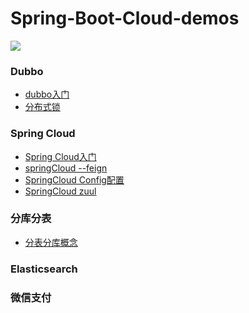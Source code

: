 # Spring-Boot-Cloud-demos

  

<img src="https://qiniu.epipe.cn/photos/2020-05-01_%E5%A4%A7%E9%B9%8F%E5%8F%A4%E5%9F%8E.jpg"/>
<br/>

### Dubbo
- [dubbo入门](https://coderpwh.com/2018/05/10/Dubbo-rumen/)
- [分布式锁](https://coderpwh.com/2018/06/05/fenbushisuodshixian/)


### Spring Cloud
- [Spring Cloud入门](https://coderpwh.net/2018/08/07/springCloud/)
- [springCloud --feign ](https://coderpwh.net/2019/06/16/springCloud-feign/)
- [SpringCloud Config配置 ](https://coderpwh.net/2019/06/26/springcloud--config/)
- [SpringCloud zuul](https://coderpwh.net/2019/07/07/springcloud-zuul/)

### 分库分表
- [分表分库概念](https://coderpwh.net/2019/08/12/database-fenkufenbiao/)

### Elasticsearch

### 微信支付
